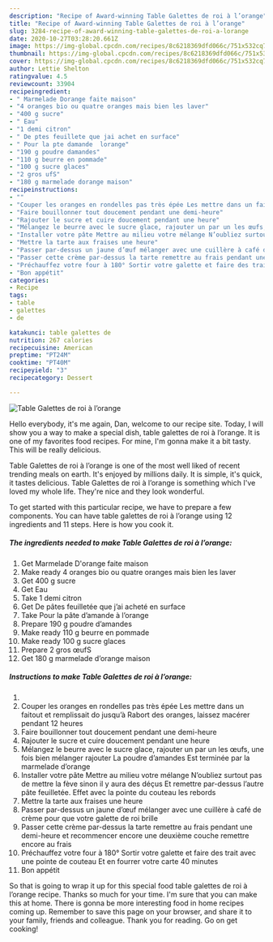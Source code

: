 ```yaml
---
description: "Recipe of Award-winning Table Galettes de roi à l’orange"
title: "Recipe of Award-winning Table Galettes de roi à l’orange"
slug: 3284-recipe-of-award-winning-table-galettes-de-roi-a-lorange
date: 2020-10-27T03:28:20.661Z
image: https://img-global.cpcdn.com/recipes/8c6218369dfd066c/751x532cq70/table-galettes-de-roi-a-lorange-photo-principale-de-la-recette.jpg
thumbnail: https://img-global.cpcdn.com/recipes/8c6218369dfd066c/751x532cq70/table-galettes-de-roi-a-lorange-photo-principale-de-la-recette.jpg
cover: https://img-global.cpcdn.com/recipes/8c6218369dfd066c/751x532cq70/table-galettes-de-roi-a-lorange-photo-principale-de-la-recette.jpg
author: Lettie Shelton
ratingvalue: 4.5
reviewcount: 33904
recipeingredient:
- " Marmelade Dorange faite maison"
- "4 oranges bio ou quatre oranges mais bien les laver"
- "400 g sucre"
- " Eau"
- "1 demi citron"
- " De ptes feuillete que jai achet en surface"
- " Pour la pte damande  lorange"
- "190 g poudre damandes"
- "110 g beurre en pommade"
- "100 g sucre glaces"
- "2 gros ufS"
- "180 g marmelade dorange maison"
recipeinstructions:
- ""
- "Couper les oranges en rondelles pas très épée Les mettre dans un faitout et remplissait do jusqu’à Rabort des oranges, laissez macérer pendant 12 heures"
- "Faire bouillonner tout doucement pendant une demi-heure"
- "Rajouter le sucre et cuire doucement pendant une heure"
- "Mélangez le beurre avec le sucre glace, rajouter un par un les œufs, une fois bien mélanger rajouter La poudre d’amandes Est terminée par la marmelade d’orange"
- "Installer votre pâte Mettre au milieu votre mélange N’oubliez surtout pas de mettre la fève sinon il y aura des déçus Et remettre par-dessus l’autre pâte feuilletée. Effet avec la pointe du couteau les rebords"
- "Mettre la tarte aux fraises une heure"
- "Passer par-dessus un jaune d’œuf mélanger avec une cuillère à café de crème pour que votre galette de roi brille"
- "Passer cette crème par-dessus la tarte remettre au frais pendant une demi-heure et recommencer encore une deuxième couche remettre encore au frais"
- "Préchauffez votre four à 180° Sortir votre galette et faire des trait avec une pointe de couteau Et en fourrer votre carte 40 minutes"
- "Bon appétit"
categories:
- Recipe
tags:
- table
- galettes
- de

katakunci: table galettes de 
nutrition: 267 calories
recipecuisine: American
preptime: "PT24M"
cooktime: "PT40M"
recipeyield: "3"
recipecategory: Dessert

---
```



![Table Galettes de roi à l’orange](https://img-global.cpcdn.com/recipes/8c6218369dfd066c/751x532cq70/table-galettes-de-roi-a-lorange-photo-principale-de-la-recette.jpg)

Hello everybody, it's me again, Dan, welcome to our recipe site. Today, I will show you a way to make a special dish, table galettes de roi à l’orange. It is one of my favorites food recipes. For mine, I'm gonna make it a bit tasty. This will be really delicious.

Table Galettes de roi à l’orange is one of the most well liked of recent trending meals on earth. It's enjoyed by millions daily. It is simple, it's quick, it tastes delicious. Table Galettes de roi à l’orange is something which I've loved my whole life. They're nice and they look wonderful.




To get started with this particular recipe, we have to prepare a few components. You can have table galettes de roi à l’orange using 12 ingredients and 11 steps. Here is how you cook it.

<!--inarticleads1-->

##### The ingredients needed to make Table Galettes de roi à l’orange:

1. Get  Marmelade D&#39;orange faite maison
1. Make ready 4 oranges bio ou quatre oranges mais bien les laver
1. Get 400 g sucre
1. Get  Eau
1. Take 1 demi citron
1. Get  De pâtes feuilletée que j’ai acheté en surface
1. Take  Pour la pâte d’amande à l’orange
1. Prepare 190 g poudre d’amandes
1. Make ready 110 g beurre en pommade
1. Make ready 100 g sucre glaces
1. Prepare 2 gros œufS
1. Get 180 g marmelade d’orange maison




<!--inarticleads2-->

##### Instructions to make Table Galettes de roi à l’orange:

1. 
1. Couper les oranges en rondelles pas très épée Les mettre dans un faitout et remplissait do jusqu’à Rabort des oranges, laissez macérer pendant 12 heures
1. Faire bouillonner tout doucement pendant une demi-heure
1. Rajouter le sucre et cuire doucement pendant une heure
1. Mélangez le beurre avec le sucre glace, rajouter un par un les œufs, une fois bien mélanger rajouter La poudre d’amandes Est terminée par la marmelade d’orange
1. Installer votre pâte Mettre au milieu votre mélange N’oubliez surtout pas de mettre la fève sinon il y aura des déçus Et remettre par-dessus l’autre pâte feuilletée. Effet avec la pointe du couteau les rebords
1. Mettre la tarte aux fraises une heure
1. Passer par-dessus un jaune d’œuf mélanger avec une cuillère à café de crème pour que votre galette de roi brille
1. Passer cette crème par-dessus la tarte remettre au frais pendant une demi-heure et recommencer encore une deuxième couche remettre encore au frais
1. Préchauffez votre four à 180° Sortir votre galette et faire des trait avec une pointe de couteau Et en fourrer votre carte 40 minutes
1. Bon appétit




So that is going to wrap it up for this special food table galettes de roi à l’orange recipe. Thanks so much for your time. I'm sure that you can make this at home. There is gonna be more interesting food in home recipes coming up. Remember to save this page on your browser, and share it to your family, friends and colleague. Thank you for reading. Go on get cooking!
